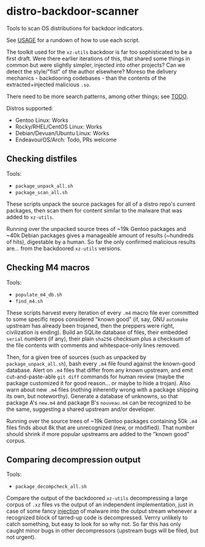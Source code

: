 # distro-backdoor-scanner

Tools to scan OS distributions for backdoor indicators.

See [USAGE](USAGE.md) for a rundown of how to use each script.

The toolkit used for the `xz-utils` backdoor is far too sophisticated
to be a first draft. Were there earlier iterations of this, that
shared some things in common but were slightly simpler, injected into
other projects? Can we detect the style/"fist" of the author
elsewhere? Moreso the delivery mechanics - backdooring codebases -
than the contents of the extracted+injected malicious `.so`.

There need to be more search patterns, among other things; see
[TODO](TODO.md).

Distros supported:
- Gentoo Linux: Works
- Rocky/RHEL/CentOS Linux: Works
- Debian/Devuan/Ubuntu Linux: Works
- EndeavourOS/Arch: Todo, PRs welcome

## Checking distfiles

Tools:
* `package_unpack_all.sh`
* `package_scan_all.sh`

These scripts unpack the source packages for all of a distro repo's
current packages, then scan them for content similar to the malware
that was added to `xz-utils`.

Running over the unpacked source trees of ~19k Gentoo packages and
~40k Debian packages gives a manageable amount of results (~hundreds
of hits), digestable by a human. So far the only confirmed malicious
results are... from the backdoored `xz-utils` versions.

## Checking M4 macros

Tools:
* `populate_m4_db.sh`
* `find_m4.sh`

These scripts harvest every iteration of every `.m4` macro file ever
committed to some specific repos considered "known good" (if, say, GNU
`automake` upstream has already been trojaned, then the preppers were
right, civilization is ending). Build an SQLite database of files,
their embedded `serial` numbers (if any), their plain `sha256`
checksum plus a checksum of the file contents with comments and
whitespace-only lines removed.

Then, for a given tree of sources (such as unpacked by
`package_unpack_all.sh`), bash every `.m4` file found against the
known-good database. Alert on `.m4` files that differ from any known
upstream, and emit cut-and-paste-able `git diff` commands for human
review (maybe the package customized it for good reason...  or maybe
to hide a trojan). Also warn about new `.m4` files (nothing inherently
wrong with a package shipping its own, but noteworthy). Generate a
database of unknowns, so that package A's `new.m4` and package B's
`nouveau.m4` can be recognized to be the same, suggesting a shared
upstream and/or developer.

Running over the source trees of ~19k Gentoo packages containing 50k
`.m4` files finds about 8k that are unrecognized (new, or modified).
That number should shrink if more popular upstreams are added to the
"known good" corpus.

## Comparing decompression output

Tools:
* `package_decompcheck_all.sh`

Compare the output of the backdoored `xz-utils` decompressing
a large corpus of `.xz` files vs the output of an independent
implementation, just in case of some fancy
[injection](https://www.cs.cmu.edu/~rdriley/487/papers/Thompson_1984_ReflectionsonTrustingTrust.pdf)
of malware into the output stream whenever a recognized block of
tarred-up code is decompressed. Verrry unlikely to catch something,
but easy to look for so why not. So far this has only caught minor
bugs in other decompressors (upstream bugs will be filed, but not
urgent).
